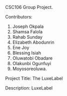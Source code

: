 CSC106 Group Project.

Contributors:
1. Joseph Okpala
2. Shamsa Falola
3. Rahab Sunday
4. Elizabeth Abodunrin
5. Ene Joy
6. Blessing Isiah
7. Oluwatobi Obadare
8. Olakunbi Ogunfuyi
9. Moyosoreoluwa.

Project Title: The LuxeLabel

Description: LuxeLabel
